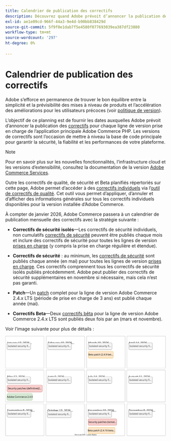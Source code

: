 ```yaml
---
title: Calendrier de publication des correctifs
description: Découvrez quand Adobe prévoit d’annoncer la publication de nouveaux correctifs et correctifs de sécurité pour Adobe Commerce.
exl-id: ae1e09cd-966f-44a3-9e4d-b90bb838429d
source-git-commit: 5f9f0e1dab7f5e4580f077693039ea387df23880
workflow-type: tm+mt
source-wordcount: '297'
ht-degree: 0%

---
```



# Calendrier de publication des correctifs

Adobe s’efforce en permanence de trouver le bon équilibre entre la simplicité et la prévisibilité des mises à niveau de produits et l’accélération des améliorations pour les utilisateurs précoces (voir [politique de version](versioning-policy.md)).

L’objectif de ce planning est de fournir les dates auxquelles Adobe prévoit d’annoncer la publication des [correctifs](versioning-policy.md#patch-release) pour chaque ligne de version prise en charge de l’application principale Adobe Commerce PHP. Les versions de correctifs sont l’occasion de mettre à niveau la base de code principale pour garantir la sécurité, la fiabilité et les performances de votre plateforme.

>[!NOTE]
>
>Pour en savoir plus sur les nouvelles fonctionnalités, l’infrastructure cloud et les versions d’extensibilité, consultez la documentation de la version [Adobe Commerce Services](https://experienceleague.adobe.com/fr/docs/commerce/user-guides/release-information/release-notes-all).

Outre les correctifs de qualité, de sécurité et Beta planifiés répertoriés sur cette page, Adobe permet d’accéder à des [correctifs individuels](versioning-policy.md#individual-patch) via l’[outil de correctifs de qualité](../tools/quality-patches-tool/usage.md). Cet outil vous permet d’appliquer, d’annuler et d’afficher des informations générales sur tous les correctifs individuels disponibles pour la version installée d’Adobe Commerce.

À compter de janvier 2026, Adobe Commerce passera à un calendrier de publication mensuelle des correctifs avec la stratégie suivante :

- **Correctifs de sécurité isolés**—Les correctifs de sécurité individuels, non cumulatifs [correctifs de sécurité](versioning-policy.md#isolated-patch) peuvent être publiés chaque mois et inclure des correctifs de sécurité pour toutes les lignes de version [prises en charge](lifecycle-policy.md) (y compris la prise en charge régulière et étendue).

- **Correctifs de sécurité** : au minimum, les [correctifs de sécurité](versioning-policy.md#security-patch-release) sont publiés chaque année (en mai) pour toutes les lignes de version [prises en charge](lifecycle-policy.md). Ces correctifs comprennent tous les correctifs de sécurité isolés publiés précédemment. Adobe peut publier des correctifs de sécurité supplémentaires en novembre si nécessaire, mais cela n’est pas garanti.

- **Patch**—Un [patch](versioning-policy.md#patch-release) complet pour la ligne de version Adobe Commerce 2.4.x LTS (période de prise en charge de 3 ans) est publié chaque année (mai).

- **Correctifs Beta**—Deux [correctifs bêta](versioning-policy.md#beta-patch-release) pour la ligne de version Adobe Commerce 2.4.x LTS sont publiés deux fois par an (mars et novembre).

Voir l’image suivante pour plus de détails :

![Calendrier des versions d’Adobe Commerce 2026](../assets/release/release-calendar.drawio.svg)
